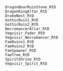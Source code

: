     DragonBoarRuinStone_RtD
    DragonKingAltar_RtD
    DrakeNest_RtD
    GothicRuin1_RtD
    GothicRuin2_RtD
    NecromancerAltar_RtD
    Vegvisir_Fader_RtD
    Vegvisir_Necromancer_RtD
    FaeRuins1_RtD
    FaeRuins2_RtD
    FaeSpawner_RtD
    FaeTree_RtD
    SpiritShrine_RtD
    Vegvisir_Spirit_RtD
